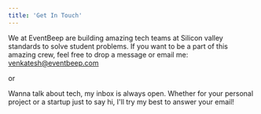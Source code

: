 ```yaml
---
title: 'Get In Touch'
---
```


We at EventBeep are building amazing tech teams at Silicon valley standards to solve student problems. If you want to be a part of this amazing crew, feel free to drop a message or email me: venkatesh@eventbeep.com

or

Wanna talk about tech, my inbox is always open. Whether for your personal project or a startup just to say hi, I'll try my best to answer your email!
